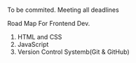 #

To be commited. Meeting all deadlines

Road Map For Frontend Dev.

1. HTML and CSS
2. JavaScript
3. Version Control Systemb(Git & GitHub)




